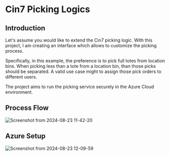 # Cin7 Picking Logics

## Introduction
Let's assume you would like to extend the Cin7 picking logic. With this project, I am creating an interface which allows to customize the picking process. 

Specifically, in this example, the preference is to pick full totes from location bins. When picking less than a tote from a location bin, than those picks should be separated. A valid use case might to assign those pick orders to different users. 

The project aims to run the picking service securely in the Azure Cloud environment.

## Process Flow
![Screenshot from 2024-08-23 11-42-20](https://github.com/user-attachments/assets/423e7bc7-30fb-43d2-a5f8-e8092981dd28)

## Azure Setup
![Screenshot from 2024-08-23 12-09-59](https://github.com/user-attachments/assets/10149319-e9c3-4989-bbdd-c9bf66d853db)

